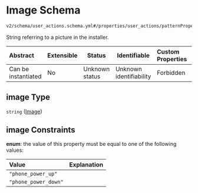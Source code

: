 # Image Schema

```txt
v2/schema/user_actions.schema.yml#/properties/user_actions/patternProperties/\w/properties/image
```

String referring to a picture in the installer.


| Abstract            | Extensible | Status         | Identifiable            | Custom Properties | Additional Properties | Access Restrictions | Defined In                                                           |
| :------------------ | ---------- | -------------- | ----------------------- | :---------------- | --------------------- | ------------------- | -------------------------------------------------------------------- |
| Can be instantiated | No         | Unknown status | Unknown identifiability | Forbidden         | Allowed               | none                | [device.schema.json\*](../device.schema.json "open original schema") |

## image Type

`string` ([Image](device-properties-user-actions-patternproperties-user-action-properties-image.md))

## image Constraints

**enum**: the value of this property must be equal to one of the following values:

| Value                | Explanation |
| :------------------- | ----------- |
| `"phone_power_up"`   |             |
| `"phone_power_down"` |             |
